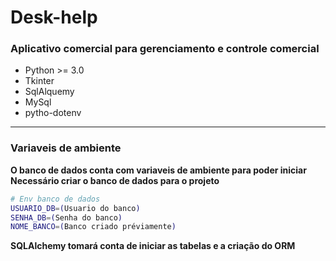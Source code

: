 # Desk-help

### **Aplicativo comercial para gerenciamento e controle comercial**

- Python >= 3.0
- Tkinter
- SqlAlquemy
- MySql
- pytho-dotenv

---

### Variaveis de ambiente

**O banco de dados conta com variaveis de ambiente para poder iniciar**
**Necessário criar o banco de dados para o projeto**

```Bash
# Env banco de dados
USUARIO_DB=(Usuario do banco)
SENHA_DB=(Senha do banco)
NOME_BANCO=(Banco criado préviamente)
```

**SQLAlchemy tomará conta de iniciar as tabelas e a criação do ORM**